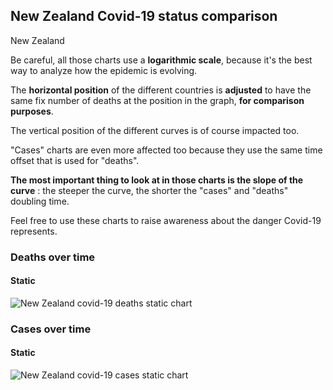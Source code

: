 ## New Zealand Covid-19 status comparison 

New Zealand



Be careful, all those charts use a **logarithmic scale**, because it's the best way to analyze how the epidemic is evolving.
 
The **horizontal position** of the different countries is **adjusted** to have the same fix number of deaths at the position in the graph, **for comparison purposes**.

The vertical position of the different curves is of course impacted too.

"Cases" charts are even more affected too because they use the same time offset that is used for "deaths".

**The most important thing to look at in those charts is the slope of the curve** : the steeper the curve, the shorter the "cases" and "deaths" doubling time.

Feel free to use these charts to raise awareness about the danger Covid-19 represents. 


 
### Deaths over time
 
#### Static
![New Zealand covid-19 deaths static chart](https://raw.githubusercontent.com/madlag/coronavirus_study/master/notebooks/graphs/2020-04-03/countries/New_Zealand/2020-04-03_New_Zealand_deaths.png "New Zealand covid-19 deaths static chart")   

 
### Cases over time
 
#### Static
![New Zealand covid-19 cases static chart](https://raw.githubusercontent.com/madlag/coronavirus_study/master/notebooks/graphs/2020-04-03/countries/New_Zealand/2020-04-03_New_Zealand_cases.png "New Zealand covid-19 cases static chart")   

